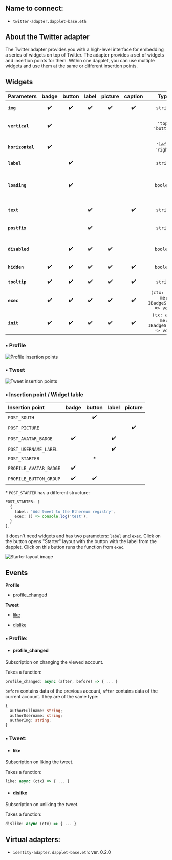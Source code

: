 ## Name to connect: 

- `twitter-adapter.dapplet-base.eth`

## About the Twitter adapter

The Twitter adapter provides you with a high-level interface for embedding a series of widgets on top of Twitter. The adapter provides a set of widgets and insertion points for them. Within one dapplet, you can use multiple widgets and use them at the same or different insertion points.

## Widgets

| Parameters       | badge  | button | label  | picture | caption |       Type                            | Description         |
|:---------------- |:------:|:------:|:------:|:-------:|:-------:|:-------------------------------------:|:------------------- |
| **`img`**        |   ✔️    |   ✔️    |   ✔️    |   ✔️     |   ✔️     | `string`                              | a path to the image |
| **`vertical`**   |   ✔️    |        |        |         |         | `'top'` `'bottom'`                    | sets a vertical position |
| **`horizontal`** |   ✔️    |        |        |         |         | `'left'` `'right'`                    | sets a horizontal position |
| **`label`**      |        |   ✔️    |        |         |         | `string`                              | sets a label |
| **`loading`**    |        |   ✔️    |        |         |         | `boolean`                             | sets the loading icon instead of **img** |
| **`text`**       |        |        |   ✔️    |         |   ✔️     | `string`                              | adds the text |
| **`postfix`**    |        |        |   ✔️    |         |         | `string`                              | adds a postfix to **text** |
| **`disabled`**   |        |   ✔️    |   ✔️    |    ✔️    |         | `boolean`                             | makes the widget disabled |
| **`hidden`**     |   ✔️    |   ✔️    |   ✔️    |    ✔️    |   ✔️     | `boolean`                             | hides the widget |
| **`tooltip`**    |   ✔️    |   ✔️    |   ✔️    |    ✔️    |   ✔️     | `string`                              | adds a tooltip |
| **`exec`**       |   ✔️    |   ✔️    |   ✔️    |    ✔️    |   ✔️     | `(ctx: any, me: IBadgeState) => void` | action on click |
| **`init`**       |   ✔️    |   ✔️    |   ✔️    |    ✔️    |   ✔️     | `(tx: any, me: IBadgeState) => void`  | action through initialisation |

### ▪ Profile

  ![Profile insertion points](/img/a_twitter_10.png)

### ▪ Tweet

  ![Tweet insertion points](/img/a_twitter_11.png)

### ▪ Insertion point / Widget table

  | Insertion point        | badge  | button | label  | picture |
  |:---------------------- |:------:|:------:|:------:|:-------:|
  | `POST_SOUTH`           |        |   ✔️    |        |         |
  | `POST_PICTURE`         |        |        |        |   ✔️     |
  | `POST_AVATAR_BADGE`    |   ✔️    |        |   ✔️    |         |
  | `POST_USERNAME_LABEL`  |        |        |   ✔️    |         |
  | `POST_STARTER`         |        |   *    |        |         |
  | `PROFILE_AVATAR_BADGE` |   ✔️    |        |        |         |
  | `PROFILE_BUTTON_GROUP` |   ✔️    |   ✔️    |        |         |

  \* `POST_STARTER` has a different structure:

  ```ts
  POST_STARTER: [
    {
      label: 'Add tweet to the Ethereum registry',
      exec: () => console.log('test'),
    }
  ],
  ```
  It doesn't need widgets and has two parameters: `label` and `exec`.
  Click on the button opens "Starter" layout with the button with the label from the dapplet.
  Click on this button runs the function from `exec`.

  ![Starter layout image](/img/a_twitter_12.png)

## Events

**Profile**

- [profile_changed](/docs/adapters-twitter#profile_changed)

**Tweet**

- [like](/docs/adapters-twitter#like)

- [dislike](/docs/adapters-twitter#dislike)

### ▪ Profile:

  * #### profile_changed

  Subscription on changing the viewed account.

  Takes a function:

  ```ts
  profile_changed: async (after, before) => { ... }
  ```

  `before` contains data of the previous account, `after` contains data of the current account.
  They are of the same type:

  ```ts
  {
    authorFullname: string;
    authorUsername: string;
    authorImg: string;
  }
  ```

### ▪ Tweet:

  * #### like

  Subscription on liking the tweet.

  Takes a function:

  ```ts
  like: async (ctx) => { ... }
  ```

  * #### dislike

  Subscription on unliking the tweet.

  Takes a function:

  ```ts
  dislike: async (ctx) => { ... }
  ```

## Virtual adapters:

- `identity-adapter.dapplet-base.eth`: ver. 0.2.0
